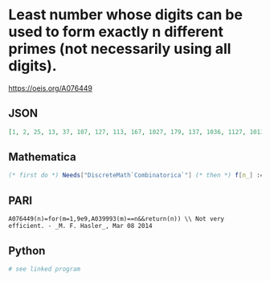 # Least number whose digits can be used to form exactly n different primes \(not necessarily using all digits\)\.
https://oeis.org/A076449
## JSON
```JSON
[1, 2, 25, 13, 37, 107, 127, 113, 167, 1027, 179, 137, 1036, 1127, 1013, 1137, 1235, 1136, 1123, 1037, 1139, 1079, 10124, 10126, 1349, 1279, 1237, 3479, 10699, 1367, 10179, 1379, 10127, 10079, 10138, 10123, 10234, 10235, 10247, 10339, 10267]
```
## Mathematica
```Mathematica
(* first do *) Needs["DiscreteMath`Combinatorica`"] (* then *) f[n_] := Length[ Select[ FromDigits /@ Flatten[ Permutations /@ Subsets[ IntegerDigits[ n]], 1], PrimeQ[ # ] &]]; t = Table[0, {50}]; Do[ a = f[n]; If[a < 50 && t[[a + 1]] == 0, t[[a + 1]] = n], {n, 12500}]; t (* _Robert G. Wilson v_, Feb 12 2005 *)
```
## PARI
```PARI
A076449(n)=for(m=1,9e9,A039993(m)==n&&return(n)) \\ Not very efficient. - _M. F. Hasler_, Mar 08 2014
```
## Python
```Python
# see linked program
```
